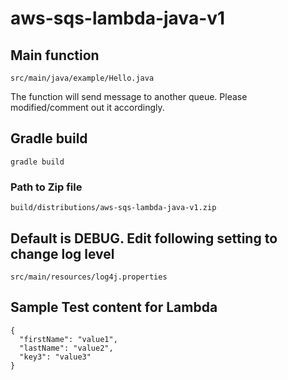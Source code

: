 # aws-sqs-lambda-java-v1

## Main function
```
src/main/java/example/Hello.java
```
The function will send message to another queue. Please modified/comment out it accordingly.

## Gradle build
```
gradle build
```
### Path to Zip file
```
build/distributions/aws-sqs-lambda-java-v1.zip
```

## Default is DEBUG. Edit following setting to change log level
```
src/main/resources/log4j.properties 
```

## Sample Test content for Lambda
```
{
  "firstName": "value1",
  "lastName": "value2",
  "key3": "value3"
}
```